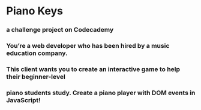 # Piano Keys
### a challenge project on Codecademy

### You’re a web developer who has been hired by a music education company. 
### This client wants you to create an interactive game to help their beginner-level 
### piano students study. Create a piano player with DOM events in JavaScript!

